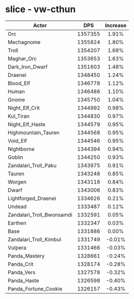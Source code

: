 # slice - vw-cthun
| Actor | DPS | Increase |
|---|:---:|:---:|
|Orc|1357355|1.91%|
|Mechagnome|1355824|1.80%|
|Troll|1354207|1.68%|
|Maghar_Orc|1353653|1.63%|
|Dark_Iron_Dwarf|1351603|1.48%|
|Draenei|1348450|1.24%|
|Blood_Elf|1346778|1.12%|
|Human|1346486|1.10%|
|Gnome|1345750|1.04%|
|Night_Elf_Crit|1344992|0.98%|
|Kul_Tiran|1344830|0.97%|
|Night_Elf_Haste|1344579|0.95%|
|Highmountain_Tauren|1344568|0.95%|
|Void_Elf|1344546|0.95%|
|Nightborne|1344394|0.94%|
|Goblin|1344250|0.93%|
|Zandalari_Troll_Paku|1343975|0.91%|
|Tauren|1343248|0.85%|
|Worgen|1343116|0.84%|
|Dwarf|1343006|0.83%|
|Lightforged_Draenei|1334626|0.21%|
|Undead|1333487|0.12%|
|Zandalari_Troll_Bwonsamdi|1332591|0.05%|
|Earthen|1332347|0.03%|
|Base|1331886|0.00%|
|Zandalari_Troll_Kimbul|1331749|-0.01%|
|Vulpera|1331466|-0.03%|
|Panda_Mastery|1328661|-0.24%|
|Panda_Crit|1328174|-0.28%|
|Panda_Vers|1327578|-0.32%|
|Panda_Haste|1326598|-0.40%|
|Panda_Fortune_Cookie|1326157|-0.43%|
